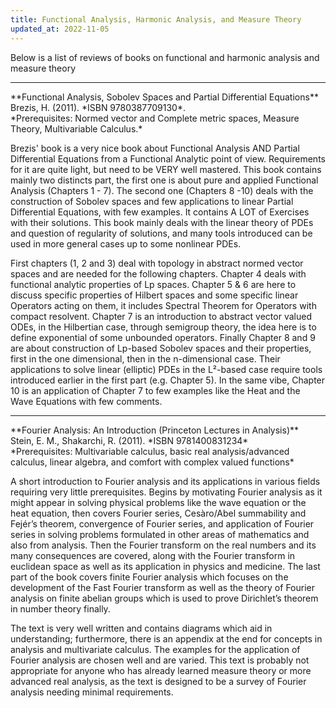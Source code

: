 ```yaml
---
title: Functional Analysis, Harmonic Analysis, and Measure Theory
updated_at: 2022-11-05
---
```


Below is a list of reviews of books on functional and harmonic analysis and measure theory

<hr>
**Functional Analysis, Sobolev Spaces and Partial Differential Equations**<br>
Brezis, H. (2011). *ISBN 9780387709130*.<br>
*Prerequisites: Normed vector and Complete metric spaces, Measure Theory, Multivariable Calculus.*

Brezis' book is a very nice book about Functional Analysis AND Partial Differential Equations from a Functional Analytic point of view. Requirements for it are quite light, but need to be VERY well mastered. This book contains mainly two distincts part, the first one is about pure and applied Functional Analysis (Chapters 1 - 7). The second one (Chapters 8 -10) deals with the construction of Sobolev spaces and few applications to linear Partial Differential Equations, with few examples. It contains A LOT of Exercises with their solutions. This book mainly deals with the linear theory of PDEs and question of regularity of solutions, and many tools introduced can be used in more general cases up to some nonlinear PDEs.

First chapters (1, 2 and 3) deal with topology in abstract normed vector spaces and are needed for the following chapters. Chapter 4 deals with functional analytic properties of Lp spaces.
Chapter 5 & 6 are here to discuss specific properties of Hilbert spaces and some specific linear Operators acting on them, it includes Spectral Theorem for Operators with compact resolvent.
Chapter 7 is an introduction to abstract vector valued ODEs, in the Hilbertian case, through semigroup theory, the idea here is to define exponential of some unbounded operators.
Finally Chapter 8 and 9 are about construction of Lp-based Sobolev spaces and their properties, first in the one dimensional, then in the n-dimensional case. Their applications to solve linear (elliptic) PDEs in the L²-based case require tools introduced earlier in the first part (e.g. Chapter 5). In the same vibe, Chapter 10 is an application of Chapter 7 to few examples like the Heat and the Wave Equations with few comments.

<hr>
**Fourier Analysis: An Introduction (Princeton Lectures in Analysis)**<br>
Stein, E. M., Shakarchi, R. (2011). *ISBN 9781400831234*<br>
*Prerequisites: Multivariable calculus, basic real analysis/advanced calculus, linear algebra, and comfort with complex valued functions*

A short introduction to Fourier analysis and its applications in various fields requiring very little prerequisites. Begins by motivating Fourier analysis as it might appear in solving physical problems like the wave equation or the heat equation, then covers Fourier series, Cesàro/Abel summability and Fejér’s theorem, convergence of Fourier series, and application of Fourier series in solving problems formulated in other areas of mathematics and also from analysis. Then the Fourier transform on the real numbers and its many consequences are covered, along with the Fourier transform in euclidean space as well as its application in physics and medicine. The last part of the book covers finite Fourier analysis which focuses on the development of the Fast Fourier transform as well as the theory of Fourier analysis on finite abelian groups which is used to prove Dirichlet’s theorem in number theory finally.

The text is very well written and contains diagrams which aid in understanding; furthermore, there is an appendix at the end for concepts in analysis and multivariate calculus. The examples for the application of Fourier analysis are chosen well and are varied. This text is probably not appropriate for anyone who has already learned measure theory or more advanced real analysis, as the text is designed to be a survey of Fourier analysis needing minimal requirements.